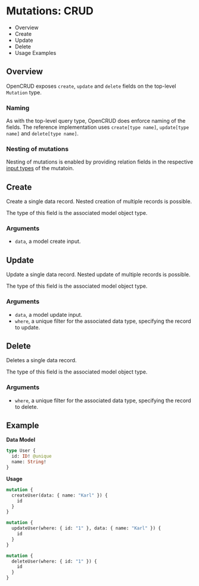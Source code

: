 # Mutations: CRUD

* Overview
* Create
* Update
* Delete
* Usage Examples

## Overview

OpenCRUD exposes `create`, `update` and `delete` fields on the top-level `Mutation` type.

### Naming

As with the top-level query type, OpenCRUD does enforce naming of the fields. The reference implementation uses `create[type name]`, `update[type name]` and `delete[type name]`. 

### Nesting of mutations

Nesting of mutations is enabled by providing relation fields in the respective [input types](2-3-3-input-types.md) of the mutatoin. 

## Create

Create a single data record. Nested creation of multiple records is possible. 

The type of this field is the associated model object type. 

### Arguments
* `data`, a model create input. 

## Update

Update a single data record. Nested update of multiple records is possible. 

The type of this field is the associated model object type. 

### Arguments
* `data`, a model update input. 
* `where`, a unique filter for the associated data type, specifying the record to update. 

## Delete

Deletes a single data record. 

The type of this field is the associated model object type. 

### Arguments
* `where`, a unique filter for the associated data type, specifying the record to delete. 

## Example

**Data Model**

```graphql
type User {
  id: ID! @unique
  name: String!
}
```

**Usage**

```graphql
mutation {
  createUser(data: { name: "Karl" }) {
    id
  }
}
```

```graphql
mutation {
  updateUser(where: { id: "1" }, data: { name: "Karl" }) {
    id
  }
}
```

```graphql
mutation {
  deleteUser(where: { id: "1" }) {
    id
  }
}
```